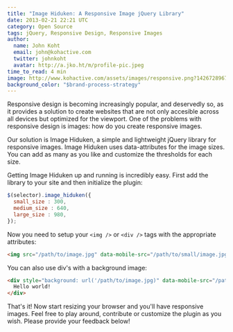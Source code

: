 ```yaml
---
title: "Image Hiduken: A Responsive Image jQuery Library"
date: 2013-02-21 22:21 UTC
category: Open Source
tags: jQuery, Responsive Design, Responsive Images
author:
  name: John Koht
  email: john@kohactive.com
  twitter: johnkoht
  avatar: http://a.jko.ht/m/profile-pic.jpeg
time_to_read: 4 min
image: http://www.kohactive.com/assets/images/responsive.png?1426728967
background_color: "$brand-process-strategy"
---
```


Responsive design is becoming increasingly popular, and deservedly so, as it provides a solution to create websites that are not only accesible across all devices but optimized for the viewport. One of the problems with responsive design is images: how do you create responsive images. 

Our solution is Image Hiduken, a simple and lightweight jQuery library for responsive images. Image Hiduken uses data-attributes for the image sizes. You can add as many as you like and customize the thresholds for each size. 

Getting Image Hiduken up and running is incredibly easy. First add the library to your site and then initialize the plugin:

```javascript
$(selector).image_hiduken({
  small_size : 300,
  medium_size : 640,
  large_size : 980,
});  
```

Now you need to setup your `<img />` or `<div />` tags with the appropriate attributes:

```html
<img src="/path/to/image.jpg" data-mobile-src="/path/to/small/image.jpg" data-tablet-src="/path/to/small/medium.jpg" data-desktop-src="/path/to/large/image.jpg" />
```

You can also use div's with a background image:

```html
<div style="background: url('/path/to/image.jpg)" data-mobile-src="/path/to/small/image.jpg" data-tablet-src="/path/to/small/medium.jpg" data-desktop-src="/path/to/large/image.jpg">
  Hello world!
</div>
```

That's it! Now start resizing your browser and you'll have responsive images. Feel free to play around, contribute or customize the plugin as you wish. Please provide your feedback below!